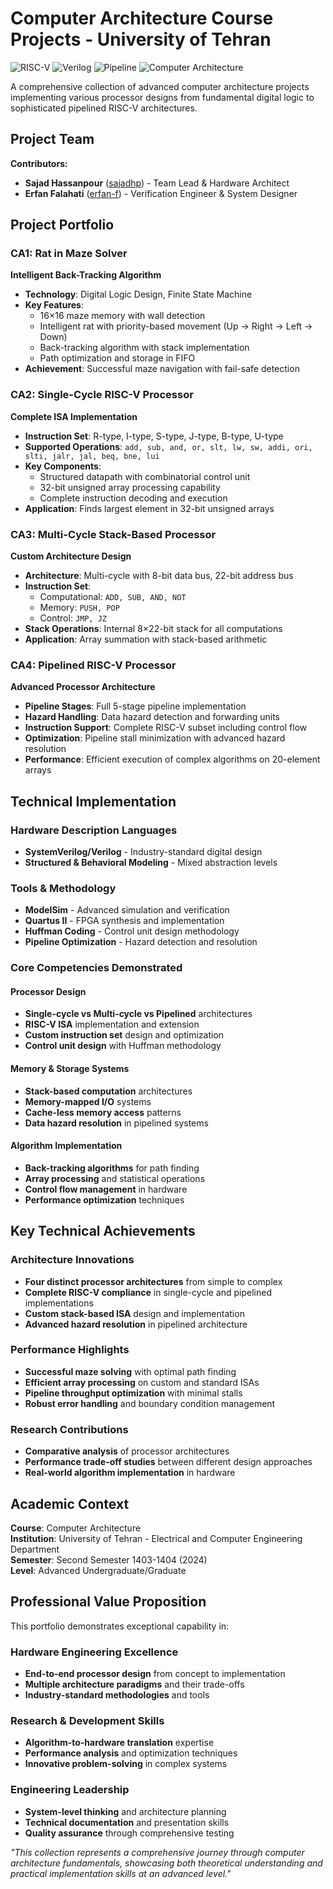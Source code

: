 # Computer Architecture Course Projects - University of Tehran

![RISC-V](https://img.shields.io/badge/RISC--V-Processor_Design-blue) ![Verilog](https://img.shields.io/badge/Verilog-HDL-green) ![Pipeline](https://img.shields.io/badge/Pipeline-Architecture-orange) ![Computer Architecture](https://img.shields.io/badge/Computer-Architecture-purple)

A comprehensive collection of advanced computer architecture projects implementing various processor designs from fundamental digital logic to sophisticated pipelined RISC-V architectures.

## Project Team

**Contributors:**
- **Sajad Hassanpour** ([sajadhp](https://github.com/sajadhp1383)) - Team Lead & Hardware Architect
- **Erfan Falahati** ([erfan-f](https://github.com/erfan-f)) - Verification Engineer & System Designer

## Project Portfolio

### **CA1: Rat in Maze Solver** 
**Intelligent Back-Tracking Algorithm**
- **Technology**: Digital Logic Design, Finite State Machine
- **Key Features**:
  - 16×16 maze memory with wall detection
  - Intelligent rat with priority-based movement (Up → Right → Left → Down)
  - Back-tracking algorithm with stack implementation
  - Path optimization and storage in FIFO
- **Achievement**: Successful maze navigation with fail-safe detection

### **CA2: Single-Cycle RISC-V Processor**
**Complete ISA Implementation**
- **Instruction Set**: R-type, I-type, S-type, J-type, B-type, U-type
- **Supported Operations**: `add, sub, and, or, slt, lw, sw, addi, ori, slti, jalr, jal, beq, bne, lui`
- **Key Components**:
  - Structured datapath with combinatorial control unit
  - 32-bit unsigned array processing capability
  - Complete instruction decoding and execution
- **Application**: Finds largest element in 32-bit unsigned arrays

### **CA3: Multi-Cycle Stack-Based Processor**
**Custom Architecture Design**
- **Architecture**: Multi-cycle with 8-bit data bus, 22-bit address bus
- **Instruction Set**: 
  - Computational: `ADD, SUB, AND, NOT` 
  - Memory: `PUSH, POP`
  - Control: `JMP, JZ`
- **Stack Operations**: Internal 8×22-bit stack for all computations
- **Application**: Array summation with stack-based arithmetic

### **CA4: Pipelined RISC-V Processor**
**Advanced Processor Architecture**
- **Pipeline Stages**: Full 5-stage pipeline implementation
- **Hazard Handling**: Data hazard detection and forwarding units
- **Instruction Support**: Complete RISC-V subset including control flow
- **Optimization**: Pipeline stall minimization with advanced hazard resolution
- **Performance**: Efficient execution of complex algorithms on 20-element arrays

## Technical Implementation

### Hardware Description Languages
- **SystemVerilog/Verilog** - Industry-standard digital design
- **Structured & Behavioral Modeling** - Mixed abstraction levels

### Tools & Methodology
- **ModelSim** - Advanced simulation and verification
- **Quartus II** - FPGA synthesis and implementation
- **Huffman Coding** - Control unit design methodology
- **Pipeline Optimization** - Hazard detection and resolution

### Core Competencies Demonstrated

#### Processor Design
- **Single-cycle vs Multi-cycle vs Pipelined** architectures
- **RISC-V ISA** implementation and extension
- **Custom instruction set** design and optimization
- **Control unit design** with Huffman methodology

#### Memory & Storage Systems
- **Stack-based computation** architectures
- **Memory-mapped I/O** systems
- **Cache-less memory access** patterns
- **Data hazard resolution** in pipelined systems

#### Algorithm Implementation
- **Back-tracking algorithms** for path finding
- **Array processing** and statistical operations
- **Control flow management** in hardware
- **Performance optimization** techniques

## Key Technical Achievements

### Architecture Innovations
- **Four distinct processor architectures** from simple to complex
- **Complete RISC-V compliance** in single-cycle and pipelined implementations
- **Custom stack-based ISA** design and implementation
- **Advanced hazard resolution** in pipelined architecture

### Performance Highlights
- **Successful maze solving** with optimal path finding
- **Efficient array processing** on custom and standard ISAs
- **Pipeline throughput optimization** with minimal stalls
- **Robust error handling** and boundary condition management

### Research Contributions
- **Comparative analysis** of processor architectures
- **Performance trade-off studies** between different design approaches
- **Real-world algorithm implementation** in hardware

## Academic Context

**Course**: Computer Architecture  
**Institution**: University of Tehran - Electrical and Computer Engineering Department  
**Semester**: Second Semester 1403-1404 (2024)  
**Level**: Advanced Undergraduate/Graduate


## Professional Value Proposition

This portfolio demonstrates exceptional capability in:

### Hardware Engineering Excellence
- **End-to-end processor design** from concept to implementation
- **Multiple architecture paradigms** and their trade-offs
- **Industry-standard methodologies** and tools

### Research & Development Skills
- **Algorithm-to-hardware translation** expertise
- **Performance analysis** and optimization techniques
- **Innovative problem-solving** in complex systems

### Engineering Leadership
- **System-level thinking** and architecture planning
- **Technical documentation** and presentation skills
- **Quality assurance** through comprehensive testing

*"This collection represents a comprehensive journey through computer architecture fundamentals, showcasing both theoretical understanding and practical implementation skills at an advanced level."*
